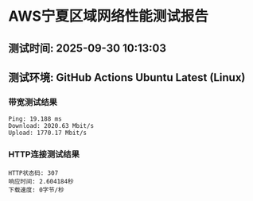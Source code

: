 # AWS宁夏区域网络性能测试报告
## 测试时间: 2025-09-30 10:13:03
## 测试环境: GitHub Actions Ubuntu Latest (Linux)

### 带宽测试结果
```
Ping: 19.188 ms
Download: 2020.63 Mbit/s
Upload: 1770.17 Mbit/s
```

### HTTP连接测试结果
```
HTTP状态码: 307
响应时间: 2.604184秒
下载速度: 0字节/秒
```

